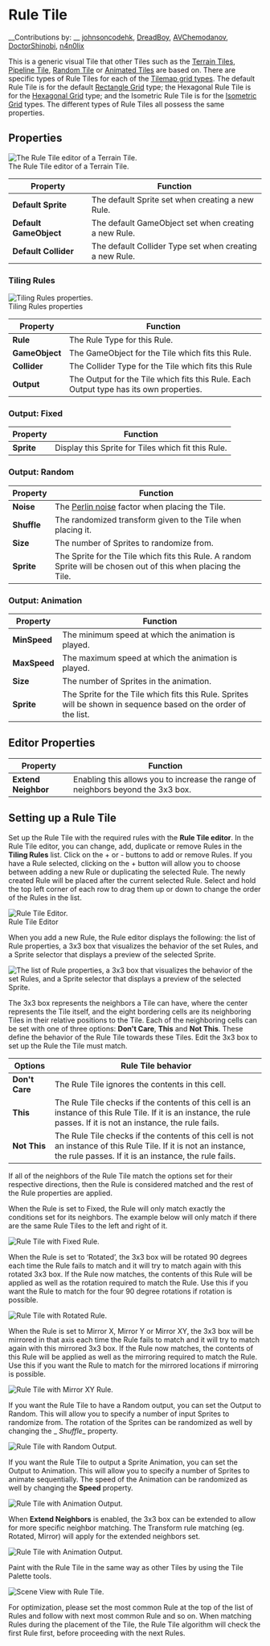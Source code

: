 # Rule Tile

__Contributions by:
__ [johnsoncodehk](https://github.com/johnsoncodehk), [DreadBoy](https://github.com/DreadBoy), [AVChemodanov](https://github.com/AVChemodanov), [DoctorShinobi](https://github.com/DoctorShinobi), [n4n0lix](https://github.com/n4n0lix)

This is a generic visual Tile that other Tiles such as
the [Terrain Tiles](TerrainTile.md), [Pipeline Tile](PipelineTile.md), [Random Tile](RandomTile.md)
or [Animated Tiles](AnimatedTile.md) are based on. There are specific types of Rule Tiles for each of
the [Tilemap grid types](https://docs.unity3d.com/Manual/class-Grid.html). The default Rule Tile is for the
default [Rectangle Grid](https://docs.unity3d.com/Manual/Tilemap-CreatingTilemaps.html) type; the Hexagonal Rule Tile is
for the [Hexagonal Grid](https://docs.unity3d.com/Manual/Tilemap-Hexagonal.html) type; and the Isometric Rule Tile is
for the [Isometric Grid](https://docs.unity3d.com/Manual/Tilemap-Isometric.html) types. The different types of Rule
Tiles all possess the same properties.

## Properties

![The Rule Tile editor of a Terrain Tile.](images/RuleTileEditor.png)<br/>The Rule Tile editor of a Terrain Tile.

| Property               | Function                                                |
|------------------------|---------------------------------------------------------|
| __Default Sprite__     | The default Sprite set when creating a new Rule.        |
| __Default GameObject__ | The default GameObject set when creating a new Rule.    |
| __Default Collider__   | The default Collider Type set when creating a new Rule. |

### Tiling Rules

![Tiling Rules properties.](images/RuleTileRule.png)<br/>Tiling Rules properties

| Property       | Function                                                                               |
|----------------|----------------------------------------------------------------------------------------|
| __Rule__       | The Rule Type for this Rule.                                                           |
| __GameObject__ | The GameObject for the Tile which fits this Rule.                                      |
| __Collider__   | The Collider Type for the Tile which fits this Rule                                    |
| __Output__     | The Output for the Tile which fits this Rule. Each Output type has its own properties. |

### Output: Fixed

| Property   | Function                                           |
|------------|----------------------------------------------------|
| __Sprite__ | Display this Sprite for Tiles which fit this Rule. |

### Output: Random

| Property    | Function                                                                                                        |
|-------------|-----------------------------------------------------------------------------------------------------------------|
| __Noise__   | The [Perlin noise](https://en.wikipedia.org/wiki/Perlin_noise) factor when placing the Tile.                    |
| __Shuffle__ | The randomized transform given to the Tile when placing it.                                                     |
| __Size__    | The number of Sprites to randomize from.                                                                        |
| __Sprite__  | The Sprite for the Tile which fits this Rule. A random Sprite will be chosen out of this when placing the Tile. |

### Output: Animation

| Property     | Function                                                                                                        |
|--------------|-----------------------------------------------------------------------------------------------------------------|
| __MinSpeed__ | The minimum speed at which the animation is played.                                                             |
| __MaxSpeed__ | The maximum speed at which the animation is played.                                                             |
| __Size__     | The number of Sprites in the animation.                                                                         |
| __Sprite__   | The Sprite for the Tile which fits this Rule. Sprites will be shown in sequence based on the order of the list. |

## Editor Properties

| Property            | Function                                                                        |
|---------------------|---------------------------------------------------------------------------------|
| __Extend Neighbor__ | Enabling this allows you to increase the range of neighbors beyond the 3x3 box. |

## <a name="Usage"></a>Setting up a Rule Tile

Set up the Rule Tile with the required rules with the __Rule Tile editor__. In the Rule Tile editor, you can change,
add, duplicate or remove Rules in the **Tiling Rules** list. Click on the + or - buttons to add or remove Rules. If you
have a Rule selected, clicking on the + button will allow you to choose between adding a new Rule or duplicating the
selected Rule. The newly created Rule will be placed after the current selected Rule. Select and hold the top left
corner of each row to drag them up or down to change the order of the Rules in the list.

![Rule Tile Editor.](images/RuleTileEditor.png)<br/>Rule Tile Editor

When you add a new Rule, the Rule editor displays the following: the list of Rule properties, a 3x3 box that visualizes
the behavior of the set Rules, and a Sprite selector that displays a preview of the selected Sprite.

![The list of Rule properties, a 3x3 box that visualizes
the behavior of the set Rules, and a Sprite selector that displays a preview of the selected Sprite.](images/RuleTileRule.png)

The 3x3 box represents the neighbors a Tile can have, where the center represents the Tile itself, and the eight
bordering cells are its neighboring Tiles in their relative positions to the Tile. Each of the neighboring cells can be
set with one of three options: **Don't Care**, **This** and **Not This**. These define the behavior of the Rule Tile
towards these Tiles. Edit the 3x3 box to set up the Rule the Tile must match.

| Options        | Rule Tile behavior                                                                                                                                                       |
|----------------|--------------------------------------------------------------------------------------------------------------------------------------------------------------------------|
| __Don't Care__ | The Rule Tile ignores the contents in this cell.                                                                                                                         |
| __This__       | The Rule Tile checks if the contents of this cell is an instance of this Rule Tile. If it is an instance, the rule passes. If it is not an instance, the rule fails.     |
| __Not This__   | The Rule Tile checks if the contents of this cell is not an instance of this Rule Tile. If it is not an instance, the rule passes. If it is an instance, the rule fails. |

If all of the neighbors of the Rule Tile match the options set for their respective directions, then the Rule is
considered matched and the rest of the Rule properties are applied.

When the Rule is set to Fixed, the Rule will only match exactly the conditions set for its neighbors. The example below
will only match if there are the same Rule Tiles to the left and right of it.

![Rule Tile with Fixed Rule.](images/RuleTileRuleFixed.png)

When the Rule is set to ‘Rotated’, the 3x3 box will be rotated 90 degrees each time the Rule fails to match and it will
try to match again with this rotated 3x3 box. If the Rule now matches, the contents of this Rule will be applied as well
as the rotation required to match the Rule. Use this if you want the Rule to match for the four 90 degree rotations if
rotation is possible.

![Rule Tile with Rotated Rule.](images/RuleTileRuleRotated.png)

When the Rule is set to Mirror X, Mirror Y or Mirror XY, the 3x3 box will be mirrored in that axis each time the Rule
fails to match and it will try to match again with this mirrored 3x3 box. If the Rule now matches, the contents of this
Rule will be applied as well as the mirroring required to match the Rule. Use this if you want the Rule to match for the
mirrored locations if mirroring is possible.

![Rule Tile with Mirror XY Rule.](images/RuleTileRuleMirror.png)

If you want the Rule Tile to have a Random output, you can set the Output to Random. This will allow you to specify a
number of input Sprites to randomize from. The rotation of the Sprites can be randomized as well by changing the _
_Shuffle__ property.

![Rule Tile with Random Output.](images/RuleTileOutputRandom.png)

If you want the Rule Tile to output a Sprite Animation, you can set the Output to Animation. This will allow you to
specify a number of Sprites to animate sequentially. The speed of the Animation can be randomized as well by changing
the __Speed__ property.

![Rule Tile with Animation Output.](images/RuleTileOutputAnimation.png)

When <b>Extend Neighbors</b> is enabled, the 3x3 box can be extended to allow for more specific neighbor matching. The
Transform rule matching (eg. Rotated, Mirror) will apply for the extended neighbors set.

![Rule Tile with Animation Output.](images/RuleTileRuleExtendNeighbor.png)

Paint with the Rule Tile in the same way as other Tiles by using the Tile Palette tools.

![Scene View with Rule Tile.](images/RuleTile.png)

For optimization, please set the most common Rule at the top of the list of Rules and follow with next most common Rule
and so on. When matching Rules during the placement of the Tile, the Rule Tile algorithm will check the first Rule
first, before proceeding with the next Rules.

